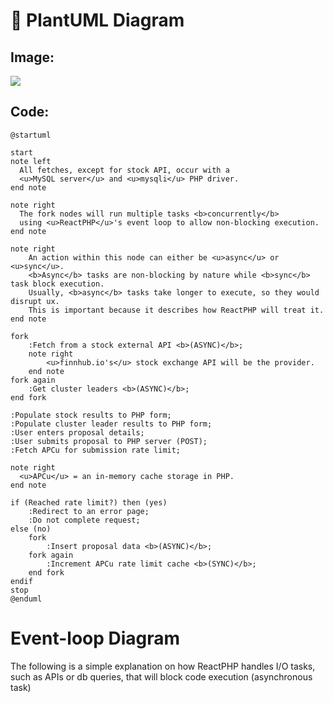 # 🌲 PlantUML Diagram

## Image:

[![](https://img.plantuml.biz/plantuml/svg/TLJBRjim4BpxA_OM6t2IU-AwCLAq3T27cyUXHufQMuGfKk4Zjlw-ivITEcu368P4xSxEpExo9YOLKcxjQ5IUHiud9ikhD29QM4ihJhhXE2NUQUuIhNoWcBpUq69vDoMlTGwqDQaXHKYPvVdt_k7NDueSNZZCBlESbAlblEtZipNbPFbrINKm2BWOCRvAqT5GEfXr8xKV6vPQ6tohEQ82k8JigCqscSuo9HKtaMRLN7i73e5TiltiifeZEKVZrbBpdfLEg2PLpoBn2wB8UjzHygIizLlWk_FAGf2ay8vrJiQxTtd15KS0HKoHRHpXBnQQf9KZnY47gbZggzWxNIJ3DhmVNYyA4iWlXfDgljUZ0hzbLFNaLCeutZO6if7p9eLAv15nAj1FCKDUFvLuTL8ZgGrQxDqQD673aCfJYXvIkAUjpxQcsiIGqV2ysqC-YapvjPqFIS78YhNAaSaaGezqC1KwrS3JW-r3sr9WbH1qxAcqjg1UVPO1erNmBIPec2pU9GvEMHan4J1UFFp-SJiH2TSbwQGZnSiyNnddcbnT67yMY-S7DDqeY2reXH1w0w7K1VzYQfb10NZbLgPEhPLn0y4ld4ZR7C49Yw6G4FyX9Sb5qkXgwRji5VWDrGD7J6mKeyKG1BNNHq5lWT-9Vi8oWL-IoY3T-GXlQaxAs7Zu77FLcdJqVGynx26DbpyV7YS87knUB6_piCgI5gDCSn0-rW3b-cJcuQqa54y_O9t9kFEMMnzwJ3nk1v4Q51p6Cg3cSP_DYiOo3GtNHmK-JgG1ZiOznydWyZtN9h1EPJ6nHI60NGVGeUDNdxmWalOjbb-uyNFc2AfiCO5ZvmUSrxagINSEyjEHPogf_mxKIS_toJfmAnT6SUil-xremJc1UHq3F9WLRbJVZMxmZFlr3m00)](https://editor.plantuml.com/uml/TLJBRjim4BpxA_OM6t2IU-AwCLAq3T27cyUXHufQMuGfKk4Zjlw-ivITEcu368P4xSxEpExo9YOLKcxjQ5IUHiud9ikhD29QM4ihJhhXE2NUQUuIhNoWcBpUq69vDoMlTGwqDQaXHKYPvVdt_k7NDueSNZZCBlESbAlblEtZipNbPFbrINKm2BWOCRvAqT5GEfXr8xKV6vPQ6tohEQ82k8JigCqscSuo9HKtaMRLN7i73e5TiltiifeZEKVZrbBpdfLEg2PLpoBn2wB8UjzHygIizLlWk_FAGf2ay8vrJiQxTtd15KS0HKoHRHpXBnQQf9KZnY47gbZggzWxNIJ3DhmVNYyA4iWlXfDgljUZ0hzbLFNaLCeutZO6if7p9eLAv15nAj1FCKDUFvLuTL8ZgGrQxDqQD673aCfJYXvIkAUjpxQcsiIGqV2ysqC-YapvjPqFIS78YhNAaSaaGezqC1KwrS3JW-r3sr9WbH1qxAcqjg1UVPO1erNmBIPec2pU9GvEMHan4J1UFFp-SJiH2TSbwQGZnSiyNnddcbnT67yMY-S7DDqeY2reXH1w0w7K1VzYQfb10NZbLgPEhPLn0y4ld4ZR7C49Yw6G4FyX9Sb5qkXgwRji5VWDrGD7J6mKeyKG1BNNHq5lWT-9Vi8oWL-IoY3T-GXlQaxAs7Zu77FLcdJqVGynx26DbpyV7YS87knUB6_piCgI5gDCSn0-rW3b-cJcuQqa54y_O9t9kFEMMnzwJ3nk1v4Q51p6Cg3cSP_DYiOo3GtNHmK-JgG1ZiOznydWyZtN9h1EPJ6nHI60NGVGeUDNdxmWalOjbb-uyNFc2AfiCO5ZvmUSrxagINSEyjEHPogf_mxKIS_toJfmAnT6SUil-xremJc1UHq3F9WLRbJVZMxmZFlr3m00)

## Code:
```plantuml
@startuml

start
note left
  All fetches, except for stock API, occur with a 
  <u>MySQL server</u> and <u>mysqli</u> PHP driver.
end note

note right
  The fork nodes will run multiple tasks <b>concurrently</b>
  using <u>ReactPHP</u>'s event loop to allow non-blocking execution.
end note

note right
    An action within this node can either be <u>async</u> or <u>sync</u>.
    <b>Async</b> tasks are non-blocking by nature while <b>sync</b> task block execution. 
    Usually, <b>async</b> tasks take longer to execute, so they would disrupt ux. 
    This is important because it describes how ReactPHP will treat it.
end note

fork
    :Fetch from a stock external API <b>(ASYNC)</b>;
    note right
        <u>finnhub.io's</u> stock exchange API will be the provider.
    end note
fork again
    :Get cluster leaders <b>(ASYNC)</b>;
end fork

:Populate stock results to PHP form;
:Populate cluster leader results to PHP form;
:User enters proposal details;
:User submits proposal to PHP server (POST);
:Fetch APCu for submission rate limit;

note right
  <u>APCu</u> = an in-memory cache storage in PHP.
end note

if (Reached rate limit?) then (yes)
    :Redirect to an error page;
    :Do not complete request;
else (no)
    fork
        :Insert proposal data <b>(ASYNC)</b>;
    fork again
        :Increment APCu rate limit cache <b>(SYNC)</b>;
    end fork
endif
stop
@enduml
```
# Event-loop Diagram

The following is a simple explanation on how ReactPHP handles I/O tasks, such as APIs or db queries, that will block code execution (asynchronous task)

